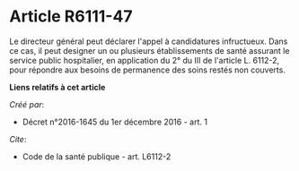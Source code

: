 # Article R6111-47

Le directeur général peut déclarer l'appel à candidatures infructueux. Dans ce cas, il peut designer un ou plusieurs
établissements de santé assurant le service public hospitalier, en application du 2° du III de l'article L. 6112-2, pour
répondre aux besoins de permanence des soins restés non couverts.

**Liens relatifs à cet article**

_Créé par_:

  - Décret n°2016-1645 du 1er décembre 2016 - art. 1

_Cite_:

  - Code de la santé publique - art. L6112-2
